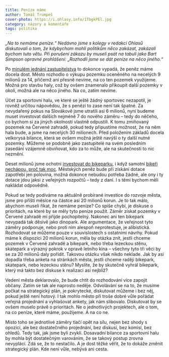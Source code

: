```yaml
---
title: Peníze máme
author: Tomáš Trumpeš
cover-photo: https://i.ohlasy.info/1TbgkPEl.jpg
category: názory a komentáře
tags: politika
---
```


*„Na to nemáme peníze.“ Nedávno jsme s kolegy v redakci Ohlasů diskutovali o tom, že kdybychom mohli politikům něco zakázat, zakázali bychom tuto větu. Při porušení zákazu by museli psát na tabuli jako Bart Simpson opravné prohlášení: „Rozhodli jsme se dát peníze na něco jiného.“*

Po [minulém jednání zastupitelstva](/clanky/2015/09/zastupitelstvo.html) to dokonce vypadá, že peněz máme docela dost. Město rozhodlo o výkupu pozemku oceněného na necelých 9 milionů za 14, přičemž ani přesně nevíme, na co ten pozemek využijeme. Možná pro stavbu haly, což by ovšem znamenalo přikoupit další pozemky v okolí, možná ale na něco jiného. Na co, zatím nevíme.

Účet za sportovní halu, ve které se ještě žádný sportovec nezapotil, je rovněž určitou nápovědou, že s penězi to zase není tak špatné. Za nevydařený pokus na Slovákově jsme utratili asi 6 milionů, nyní budeme muset investovat dalších nejméně 7 do nového záměru – tedy do něčeho, co bychom si za jiných okolností vlastně odpustili. K tomu zmiňovaný pozemek na Červené zahradě, pokud tedy připustíme možnost, že na něm hala bude, a jsme na necelých 30 milionech. Před položením základů docela velkorysá bilance, která se ovšem možná ještě navýší o ty další nutné pozemky. Můžeme se podobně jako zastupitelé na svém posledním zasedání vzájemně obviňovat, kdo za to může, ale na skutečnosti to nic nezmění.

Deset milionů jsme ochotni [investovat do bikeparku](/clanky/2015/09/bikepark.html), i když samotní [bikeři nechápou, proč tak moc](/clanky/2015/09/anketa-k-bikeparku.html). Městských peněz bude při získání dotace zapotřebí jen polovina, možná dokonce nebudou potřeba žádné, ale ony i ty dotace jdou jaksi z veřejných rozpočtů – tedy z daní. I s těmi bychom měli nakládat odpovědně.

Pokud se tedy podíváme na aktuálně probírané investice do rozvoje města, jsme pro příští měsíce na částce asi 20 milionů korun. Je to tak málo, abychom museli říkat, že nemáme peníze? Co spíše chybí, je diskuse o prioritách, na které by se měly tyto peníze použít. Záměr získat pozemky v Červené zahradě mi přijde pochopitelný. Nakonec ani ten bikepark nevypadá tak děsivě jako dinopark. Ale argumentace, že veřejnost tyto záměry podporuje, nebo proti nim alespoň neprotestuje, je alibistická. Rozhodovat se můžeme pouze v souvislostech s ostatními návrhy. Pokud máme k dispozici 20 milionů korun, měla by otázka znít, jestli chceme pozemek v Červené zahradě a bikepark, nebo třeba lezeckou stěnu, skatepark a výrazný pokrok v opravě letního kina – všechny tyto tři věci by se za 20 milionů daly pořídit. Takovou otázku však nikdo neklade. Jak by asi dopadla třeba anketa na stránkách města, jestli chceme raději bikepark, skatepark, nebo lezeckou stěnu? Myslíte, že by skutečně vyhrál bikepark, který má takto bez diskuse k realizaci asi nejblíž?

Vedení města deklarovalo, že bude chtít do rozhodování více zapojit občany. Zatím se tak ale naprosto neděje. Odvolávání se na to, že musíme počkat na strategický plán, je pokrytecké, diskutovat můžeme i bez něj, pokud ještě není hotový. I tak mohlo město při troše dobré vůle pořádat veřejná projednání a vyhlašovat ankety, jak nám slibovalo. Diskutovat by se ovšem muselo právě o prioritách. Ne o jednotlivých projektech, ale o tom, na co peníze, které máme, použijeme. A na co ne.

Místo toho se jednotlivé záměry tlačí opět na sílu, nejen bez shody s opozicí, ale bez dostatečného projednání, bez diskusí, bez komisí, bez ohledů. Tedy tak, jak jsme byli zvyklí. Dosavadní bilance za sportovní halu by mohla být dostatečným varováním, že se takový postup zrovna nevyplácí. Zdá se, že to nestačilo. A je dost těžké věřit, že to dokáže změnit strategický plán. Kde není vůle, nebývá ani cesta.
